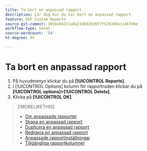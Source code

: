 ```yaml
---
title: Ta bort en anpassad rapport
description: Lär dig hur du tar bort en anpassad rapport.
feature: DSP Custom Reports
source-git-commit: 3059a5b211a8a219b02930f7f5763d5ec1467b8e
workflow-type: tm+mt
source-wordcount: '54'
ht-degree: 0%

---
```


# Ta bort en anpassad rapport

1. På huvudmenyn klickar du på **[!UICONTROL Reports]**.
1. I [!UICONTROL Options] kolumn för rapportraden klickar du på **[!UICONTROL options]>[!UICONTROL Delete]**.
1. Klicka på **[!UICONTROL OK]**.

>[!MORELIKETHIS]
>
>* [Om anpassade rapporter](/help/dsp/reports/report-about.md)
>* [Skapa en anpassad rapport](/help/dsp/reports/report-create.md)
>* [Duplicera en anpassad rapport](/help/dsp/reports/report-copy.md)
>* [Redigera en anpassad rapport](/help/dsp/reports/report-edit.md)
>* [Anpassade rapportinställningar](/help/dsp/reports/report-settings.md)
>* [Tillgängliga rapportkolumner](/help/dsp/reports/report-columns.md)

